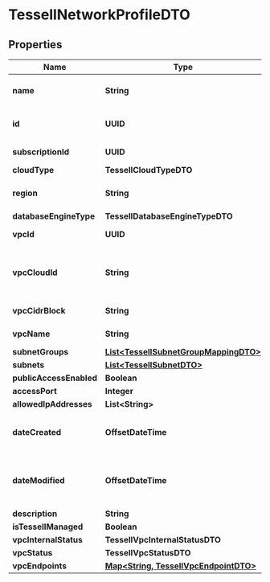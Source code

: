 

# TessellNetworkProfileDTO


## Properties

Name | Type | Description | Notes
------------ | ------------- | ------------- | -------------
**name** | **String** | Name of Network Profile |  [optional]
**id** | **UUID** | Id of Network Profile |  [optional]
**subscriptionId** | **UUID** | Id of the subscription |  [optional]
**cloudType** | **TessellCloudTypeDTO** |  |  [optional]
**region** | **String** | Region of the Network Profile |  [optional]
**databaseEngineType** | **TessellDatabaseEngineTypeDTO** |  |  [optional]
**vpcId** | **UUID** | Id of the VPC |  [optional]
**vpcCloudId** | **String** | ID of the vpc cloud component of network profile |  [optional]
**vpcCidrBlock** | **String** | cidr block of the vpc |  [optional]
**vpcName** | **String** | Name of the vpc |  [optional]
**subnetGroups** | [**List&lt;TessellSubnetGroupMappingDTO&gt;**](TessellSubnetGroupMappingDTO.md) |  |  [optional]
**subnets** | [**List&lt;TessellSubnetDTO&gt;**](TessellSubnetDTO.md) |  |  [optional]
**publicAccessEnabled** | **Boolean** |  |  [optional]
**accessPort** | **Integer** |  |  [optional]
**allowedIpAddresses** | **List&lt;String&gt;** |  |  [optional]
**dateCreated** | **OffsetDateTime** | Timestamp when the entity was created |  [optional]
**dateModified** | **OffsetDateTime** | Timestamp when the entity was last modified |  [optional]
**description** | **String** |  |  [optional]
**isTessellManaged** | **Boolean** |  |  [optional]
**vpcInternalStatus** | **TessellVpcInternalStatusDTO** |  |  [optional]
**vpcStatus** | **TessellVpcStatusDTO** |  |  [optional]
**vpcEndpoints** | [**Map&lt;String, TessellVpcEndpointDTO&gt;**](TessellVpcEndpointDTO.md) |  |  [optional]



